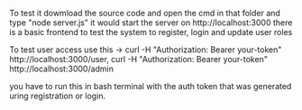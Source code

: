 To test it dowmload the source code and open the cmd in that folder and type "node server.js" it would start the server on http://localhost:3000 there is a basic frontend to test the system to register, login and update user roles

To test user access use this -> curl -H "Authorization: Bearer your-token" http://localhost:3000/user, curl -H "Authorization: Bearer your-token" http://localhost:3000/admin

you have to run this in bash terminal with the auth token that was generated uring registration or login.
